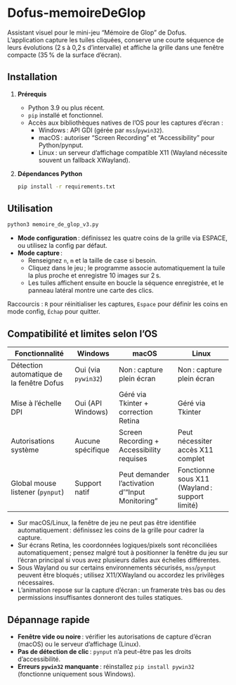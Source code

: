 # Dofus-memoireDeGlop

Assistant visuel pour le mini-jeu “Mémoire de Glop” de Dofus.  
L’application capture les tuiles cliquées, conserve une courte séquence de leurs évolutions (2 s à 0,2 s d’intervalle) et affiche la grille dans une fenêtre compacte (35 % de la surface d’écran).

## Installation

1. **Prérequis**
   - Python 3.9 ou plus récent.
   - `pip` installé et fonctionnel.
   - Accès aux bibliothèques natives de l’OS pour les captures d’écran :
     - Windows : API GDI (gérée par `mss`/`pywin32`).
     - macOS : autoriser “Screen Recording” et “Accessibility” pour Python/pynput.
     - Linux : un serveur d’affichage compatible X11 (Wayland nécessite souvent un fallback XWayland).

2. **Dépendances Python**
   ```bash
   pip install -r requirements.txt
   ```

## Utilisation

```bash
python3 memoire_de_glop_v3.py
```

- **Mode configuration** : définissez les quatre coins de la grille via ESPACE, ou utilisez la config par défaut.
- **Mode capture** :
  - Renseignez `n`, `m` et la taille de case si besoin.
  - Cliquez dans le jeu ; le programme associe automatiquement la tuile la plus proche et enregistre 10 images sur 2 s.
  - Les tuiles affichent ensuite en boucle la séquence enregistrée, et le panneau latéral montre une carte des clics.

Raccourcis : `R` pour réinitialiser les captures, `Espace` pour définir les coins en mode config, `Échap` pour quitter.

## Compatibilité et limites selon l’OS

| Fonctionnalité                              | Windows                                    | macOS                                               | Linux                                               |
|---------------------------------------------|--------------------------------------------|-----------------------------------------------------|-----------------------------------------------------|
| Détection automatique de la fenêtre Dofus   | Oui (via `pywin32`)                        | Non : capture plein écran                           | Non : capture plein écran                           |
| Mise à l’échelle DPI                         | Oui (API Windows)                          | Géré via Tkinter + correction Retina               | Géré via Tkinter                                   |
| Autorisations système                       | Aucune spécifique                          | Screen Recording + Accessibility requises           | Peut nécessiter accès X11 complet                  |
| Global mouse listener (`pynput`)            | Support natif                              | Peut demander l’activation d’“Input Monitoring”     | Fonctionne sous X11 (Wayland : support limité)     |

- Sur macOS/Linux, la fenêtre de jeu ne peut pas être identifiée automatiquement : définissez les coins de la grille pour cadrer la capture.
- Sur écrans Retina, les coordonnées logiques/pixels sont réconciliées automatiquement ; pensez malgré tout à positionner la fenêtre du jeu sur l’écran principal si vous avez plusieurs dalles aux échelles différentes.
- Sous Wayland ou sur certains environnements sécurisés, `mss`/`pynput` peuvent être bloqués ; utilisez X11/XWayland ou accordez les privilèges nécessaires.
- L’animation repose sur la capture d’écran : un framerate très bas ou des permissions insuffisantes donneront des tuiles statiques.

## Dépannage rapide

- **Fenêtre vide ou noire** : vérifier les autorisations de capture d’écran (macOS) ou le serveur d’affichage (Linux).
- **Pas de détection de clic** : `pynput` n’a peut-être pas les droits d’accessibilité.
- **Erreurs `pywin32` manquante** : réinstallez `pip install pywin32` (fonctionne uniquement sous Windows).

